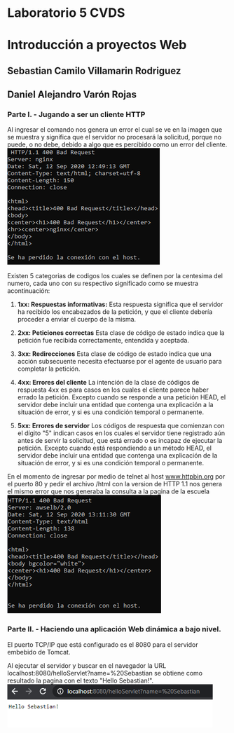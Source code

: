 # Laboratorio 5 CVDS
# Introducción a proyectos Web

## Sebastian Camilo Villamarin Rodriguez
## Daniel Alejandro Varón Rojas


### Parte I. - Jugando a ser un cliente HTTP

Al ingresar el comando nos genera un error el cual se ve en la imagen que se muestra y significa que el servidor no procesará la solicitud, porque no puede, o no debe, debido a algo que es percibido como un error del cliente.
![Imagen](https://github.com/Daniel1Varon/CVDS2-2020-2-lab5/blob/master/Imagenes%20Error/Error%20GET.PNG?raw=true)

Existen 5 categorias de codigos los cuales se definen por la centesima del numero, cada uno con su respectivo significado como se muestra acontinuación:

1. **1xx: Respuestas informativas:**  Esta respuesta significa que el servidor ha recibido los encabezados de la petición, y que el cliente debería proceder a enviar el cuerpo de la misma.

2. **2xx: Peticiones correctas** Esta clase de código de estado indica que la petición fue recibida correctamente, entendida y aceptada.

3. **3xx: Redirecciones** Esta clase de código de estado indica que una acción subsecuente necesita efectuarse por el agente de usuario para completar la petición.

4. **4xx: Errores del cliente** La intención de la clase de códigos de respuesta 4xx es para casos en los cuales el cliente parece haber errado la petición. Excepto cuando se responde a una petición HEAD, el servidor debe incluir una entidad que contenga una explicación a la situación de error, y si es una condición temporal o permanente.

5. **5xx: Errores de servidor** Los códigos de respuesta que comienzan con el dígito "5" indican casos en los cuales el servidor tiene registrado aún antes de servir la solicitud, que está errado o es incapaz de ejecutar la petición. Excepto cuando está respondiendo a un método HEAD, el servidor debe incluir una entidad que contenga una explicación de la situación de error, y si es una condición temporal o permanente.


En el momento de ingresar por medio de telnet al host www.httpbin.org por el puerto 80 y pedir el archivo /html con la version de HTTP 1.1 nos genera el mismo error que nos generaba la consulta a la pagina de la escuela 
![Imagen](https://github.com/Daniel1Varon/CVDS2-2020-2-lab5/blob/master/Imagenes%20Error/Error%20GET%20html.PNG?raw=true)


### Parte II. - Haciendo una aplicación Web dinámica a bajo nivel.

El puerto TCP/IP que está configurado es el 8080 para el servidor embebido de Tomcat.

Al ejecutar el servidor y buscar en el navegador la URL localhost:8080/helloServlet?name=%20Sebastian se obtiene como resultado la pagina con el texto "Hello Sebastian!".
![Imagen](https://github.com/Daniel1Varon/CVDS2-2020-2-lab5/blob/master/Imagenes%20Error/helloServlet.PNG?raw=true)

